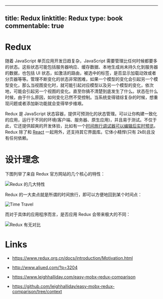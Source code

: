 
---
title: Redux
linktitle: Redux
type: book
commentable: true
---

# Redux

随着 JavaScript 单页应用开发日趋复杂，JavaScript 需要管理比任何时候都要多的状态。这些状态可能包括服务器响应、缓存数据、本地生成尚未持久化到服务器的数据，也包括 UI 状态，如激活的路由，被选中的标签，是否显示加载动效或者分页器等等。管理不断变化的状态非常困难，如果一个模型的变化会引起另一个模型变化，那么当视图变化时，就可能引起对应模型以及另一个模型的变化，依次地，可能会引起另一个视图的变化。直至你搞不清楚到底发生了什么。状态在什么时候，由于什么原因，如何变化已然不受控制。当系统变得错综复杂的时候，想重现问题或者添加新功能就会变得举步维艰。

Redux 是 JavaScript 状态容器，提供可预测化的状态管理。可以让你构建一致化的应用，运行于不同的环境(客户端、服务器、原生应用)，并且易于测试。不仅于此，它还提供超爽的开发体验，比如有一个[时间旅行调试器可以编辑后实时预览](https://github.com/gaearon/redux-devtools)。Redux 除了和 [React](https://facebook.github.io/react/) 一起用外，还支持其它界面库。它体小精悍(只有 2kB)且没有任何依赖。

# 设计理念

下图列举了来自 Redux 官方网站的几个核心的特性：

![Redux 的几大特性](https://s2.ax1x.com/2019/10/07/uWSmp6.png)

Redux 的一大卖点就是所谓的时间旅行，即可以方便地回到某个时间点：

![Time Travel](https://s2.ax1x.com/2019/10/26/KBdNwT.png)

而对于具体的应用程序而言，是否应用 Redux 会带来极大的不同：

![Redux 有无对比](https://s2.ax1x.com/2019/09/01/n9la5j.png)

# Links

- https://www.redux.org.cn/docs/introduction/Motivation.html

- http://www.aliued.com/?p=3204

- https://www.leighhalliday.com/easy-mobx-redux-comparison

- https://github.com/leighhalliday/easy-mobx-redux-comparison/tree/context

    